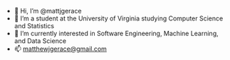 - 👋 Hi, I’m @mattjgerace
- 👀 I’m a student at the University of Virginia studying Computer Science and Statistics
- 🌱 I’m currently interested in Software Engineering, Machine Learning, and Data Science
- 📫 matthewjgerace@gmail.com

<!---
mattjgerace/mattjgerace is a ✨ special ✨ repository because its `README.md` (this file) appears on your GitHub profile.
You can click the Preview link to take a look at your changes.
--->
